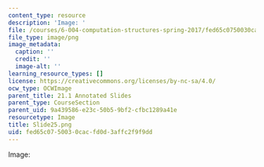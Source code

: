```yaml
---
content_type: resource
description: 'Image: '
file: /courses/6-004-computation-structures-spring-2017/fed65c0750030cacfd0d3affc2f9f9dd_Slide25.png
file_type: image/png
image_metadata:
  caption: ''
  credit: ''
  image-alt: ''
learning_resource_types: []
license: https://creativecommons.org/licenses/by-nc-sa/4.0/
ocw_type: OCWImage
parent_title: 21.1 Annotated Slides
parent_type: CourseSection
parent_uid: 9a439586-e23c-50b5-9bf2-cfbc1289a41e
resourcetype: Image
title: Slide25.png
uid: fed65c07-5003-0cac-fd0d-3affc2f9f9dd
---
```

Image: 